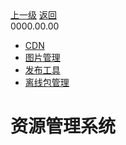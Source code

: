 <div class="extend-header">
    <div class="info">
        <div class="record">
            <a class="back" href="./">上一级</a>
            <a class="back" href="./">返回</a>
        </div>        
        <div class="mini">
            <span>0000.00.00</span>
        </div>
    </div>
    <div class="content"><div class="custom-block children"><ul><li><a href="/frontend/layerInfrastructure/systemResourceManagement/cdn">CDN</a></li><li><a href="/frontend/layerInfrastructure/systemResourceManagement/image">图片管理</a></li><li><a href="/frontend/layerInfrastructure/systemResourceManagement/publishing">发布工具</a></li><li><a href="/frontend/layerInfrastructure/systemResourceManagement/offlinePackageManagement">离线包管理</a></li></ul></div></div>
</div>
<div class="content-header">
<h1>资源管理系统</h1>
</div>

